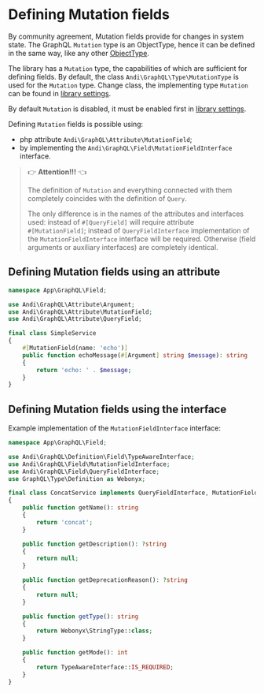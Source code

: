 # Defining Mutation fields

By community agreement, Mutation fields provide for changes in system state.
The GraphQL `Mutation` type is an ObjectType, hence it can be defined in the same way,
like any other [ObjectType](object-type.md).

The library has a `Mutation` type, the capabilities of which are sufficient for defining fields.
By default, the class `Andi\GraphQL\Type\MutationType` is used for the `Mutation` type. Change class,
the implementing type `Mutation` can be found in [library settings](configure.md).

By default `Mutation` is disabled, it must be enabled first
in [library settings](configure.md).

Defining `Mutation` fields is possible using:
- php attribute `Andi\GraphQL\Attribute\MutationField`;
- by implementing the `Andi\GraphQL\Field\MutationFieldInterface` interface.

> :point_right: **Attention!!!** :point_left:
>
> The definition of `Mutation` and everything connected with them completely coincides with the definition of `Query`.
>
> The only difference is in the names of the attributes and interfaces used: instead of
> `#[QueryField]` will require attribute<br />`#[MutationField]`; instead of `QueryFieldInterface`
> implementation of the `MutationFieldInterface` interface will be required.
> Otherwise (field arguments or auxiliary interfaces) are completely identical.

## <a id="mutation-field-via-attribute">Defining Mutation fields using an attribute</a>

```php
namespace App\GraphQL\Field;

use Andi\GraphQL\Attribute\Argument;
use Andi\GraphQL\Attribute\MutationField;
use Andi\GraphQL\Attribute\QueryField;

final class SimpleService
{
    #[MutationField(name: 'echo')]
    public function echoMessage(#[Argument] string $message): string
    {
        return 'echo: ' . $message;
    }
}
```

## Defining Mutation fields using the interface

Example implementation of the `MutationFieldInterface` interface:
```php
namespace App\GraphQL\Field;

use Andi\GraphQL\Definition\Field\TypeAwareInterface;
use Andi\GraphQL\Field\MutationFieldInterface;
use Andi\GraphQL\Field\QueryFieldInterface;
use GraphQL\Type\Definition as Webonyx;

final class ConcatService implements QueryFieldInterface, MutationFieldInterface
{
    public function getName(): string
    {
        return 'concat';
    }

    public function getDescription(): ?string
    {
        return null;
    }

    public function getDeprecationReason(): ?string
    {
        return null;
    }

    public function getType(): string
    {
        return Webonyx\StringType::class;
    }

    public function getMode(): int
    {
        return TypeAwareInterface::IS_REQUIRED;
    }
}
```
